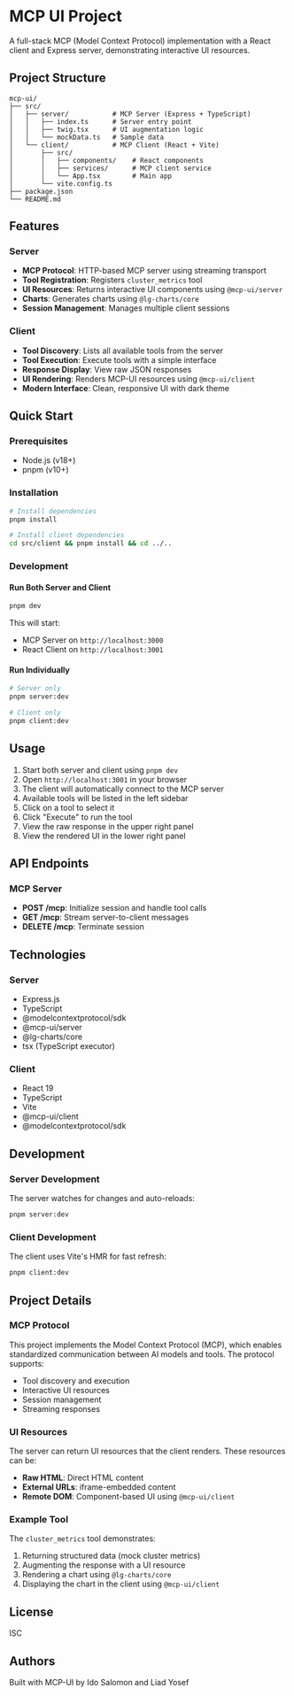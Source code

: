 # MCP UI Project

A full-stack MCP (Model Context Protocol) implementation with a React client and Express server, demonstrating interactive UI resources.

## Project Structure

```
mcp-ui/
├── src/
│   ├── server/           # MCP Server (Express + TypeScript)
│   │   ├── index.ts      # Server entry point
│   │   ├── twig.tsx      # UI augmentation logic
│   │   └── mockData.ts   # Sample data
│   └── client/           # MCP Client (React + Vite)
│       ├── src/
│       │   ├── components/    # React components
│       │   ├── services/      # MCP client service
│       │   └── App.tsx        # Main app
│       └── vite.config.ts
├── package.json
└── README.md
```

## Features

### Server
- **MCP Protocol**: HTTP-based MCP server using streaming transport
- **Tool Registration**: Registers `cluster_metrics` tool
- **UI Resources**: Returns interactive UI components using `@mcp-ui/server`
- **Charts**: Generates charts using `@lg-charts/core`
- **Session Management**: Manages multiple client sessions

### Client
- **Tool Discovery**: Lists all available tools from the server
- **Tool Execution**: Execute tools with a simple interface
- **Response Display**: View raw JSON responses
- **UI Rendering**: Renders MCP-UI resources using `@mcp-ui/client`
- **Modern Interface**: Clean, responsive UI with dark theme

## Quick Start

### Prerequisites

- Node.js (v18+)
- pnpm (v10+)

### Installation

```bash
# Install dependencies
pnpm install

# Install client dependencies
cd src/client && pnpm install && cd ../..
```

### Development

#### Run Both Server and Client

```bash
pnpm dev
```

This will start:
- MCP Server on `http://localhost:3000`
- React Client on `http://localhost:3001`

#### Run Individually

```bash
# Server only
pnpm server:dev

# Client only
pnpm client:dev
```

## Usage

1. Start both server and client using `pnpm dev`
2. Open `http://localhost:3001` in your browser
3. The client will automatically connect to the MCP server
4. Available tools will be listed in the left sidebar
5. Click on a tool to select it
6. Click "Execute" to run the tool
7. View the raw response in the upper right panel
8. View the rendered UI in the lower right panel

## API Endpoints

### MCP Server

- **POST /mcp**: Initialize session and handle tool calls
- **GET /mcp**: Stream server-to-client messages
- **DELETE /mcp**: Terminate session

## Technologies

### Server
- Express.js
- TypeScript
- @modelcontextprotocol/sdk
- @mcp-ui/server
- @lg-charts/core
- tsx (TypeScript executor)

### Client
- React 19
- TypeScript
- Vite
- @mcp-ui/client
- @modelcontextprotocol/sdk

## Development

### Server Development

The server watches for changes and auto-reloads:

```bash
pnpm server:dev
```

### Client Development

The client uses Vite's HMR for fast refresh:

```bash
pnpm client:dev
```

## Project Details

### MCP Protocol

This project implements the Model Context Protocol (MCP), which enables standardized communication between AI models and tools. The protocol supports:

- Tool discovery and execution
- Interactive UI resources
- Session management
- Streaming responses

### UI Resources

The server can return UI resources that the client renders. These resources can be:

- **Raw HTML**: Direct HTML content
- **External URLs**: iframe-embedded content
- **Remote DOM**: Component-based UI using `@mcp-ui/client`

### Example Tool

The `cluster_metrics` tool demonstrates:

1. Returning structured data (mock cluster metrics)
2. Augmenting the response with a UI resource
3. Rendering a chart using `@lg-charts/core`
4. Displaying the chart in the client using `@mcp-ui/client`

## License

ISC

## Authors

Built with MCP-UI by Ido Salomon and Liad Yosef

